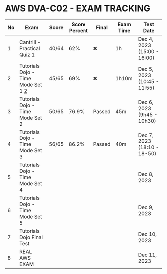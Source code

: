 # AWS DVA-C02 - EXAM TRACKING

| No  | Exam                                 | Score | Score Percent | Final  | Exam Time | Test Date                   |
| --- | ------------------------------------ | ----- | ------------- | ------ | --------- | --------------------------- |
| 1   | Cantrill - Practical Quiz [1]        | 40/64 | 62%           | ❌     | 1h        | Dec 4, 2023 (15:00 - 16:00) |
| 2   | Tutorials Dojo - Time Mode Set 1 [2] | 45/65 | 69%           | ❌     | 1h10m     | Dec 5, 2023 (10:45 - 11:55) |
| 3   | Tutorials Dojo - Time Mode Set 2     | 50/65 | 76.9%         | Passed | 45m       | Dec 6, 2023 (9h45 - 10h30)  |
| 4   | Tutorials Dojo - Time Mode Set 3     | 56/65 | 86.2%         | Passed | 40m       | Dec 7, 2023 (18:10 - 18-50) |
| 5   | Tutorials Dojo - Time Mode Set 4     |       |               |        |           | Dec 8, 2023                 |
| 6   | Tutorials Dojo - Time Mode Set 5     |       |               |        |           | Dec 9, 2023                 |
| 7   | Tutorials Dojo Final Test            |       |               |        |           | Dec 10, 2023                |
| 8   | REAL AWS EXAM                        |       |               |        |           | Dec 11, 2023                |

[1]: https://learn.cantrill.io/courses/aws-certified-developer-associate/lectures/29929749
[2]: https://portal.tutorialsdojo.com/courses/aws-certified-developer-associate-practice-exams/
